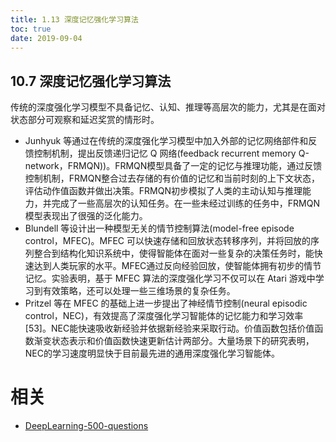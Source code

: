 ```yaml
---
title: 1.13 深度记忆强化学习算法
toc: true
date: 2019-09-04
---
```


## 10.7 深度记忆强化学习算法

传统的深度强化学习模型不具备记忆、认知、推理等高层次的能力，尤其是在面对状态部分可观察和延迟奖赏的情形时。

- Junhyuk 等通过在传统的深度强化学习模型中加入外部的记忆网络部件和反馈控制机制，提出反馈递归记忆 Q 网络(feedback recurrent memory Q-network，FRMQN))。FRMQN模型具备了一定的记忆与推理功能，通过反馈控制机制，FRMQN整合过去存储的有价值的记忆和当前时刻的上下文状态，评估动作值函数并做出决策。FRMQN初步模拟了人类的主动认知与推理能力，并完成了一些高层次的认知任务。在一些未经过训练的任务中，FRMQN 模型表现出了很强的泛化能力。
- Blundell 等设计出一种模型无关的情节控制算法(model-free episode control，MFEC)。MFEC 可以快速存储和回放状态转移序列，并将回放的序列整合到结构化知识系统中，使得智能体在面对一些复杂的决策任务时，能快速达到人类玩家的水平。MFEC通过反向经验回放，使智能体拥有初步的情节记忆。实验表明，基于 MFEC 算法的深度强化学习不仅可以在 Atari 游戏中学习到有效策略，还可以处理一些三维场景的复杂任务。
- Pritzel 等在 MFEC 的基础上进一步提出了神经情节控制(neural episodic control，NEC)，有效提高了深度强化学习智能体的记忆能力和学习效率[53]。NEC能快速吸收新经验并依据新经验来采取行动。价值函数包括价值函数渐变状态表示和价值函数快速更新估计两部分。大量场景下的研究表明，NEC的学习速度明显快于目前最先进的通用深度强化学习智能体。





# 相关

- [DeepLearning-500-questions](https://github.com/scutan90/DeepLearning-500-questions)
